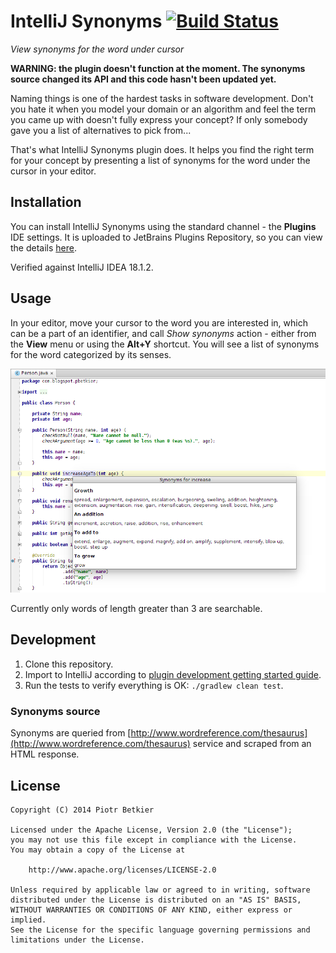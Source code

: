 # IntelliJ Synonyms [![Build Status](https://travis-ci.org/pbetkier/intellij-synonyms.svg?branch=master)](https://travis-ci.org/pbetkier/intellij-synonyms)

*View synonyms for the word under cursor*

**WARNING: the plugin doesn't function at the moment. The synonyms source changed its API and this code hasn't been updated yet.**

Naming things is one of the hardest tasks in software development. Don't you hate it when you model your domain or an
algorithm and feel the term you came up with doesn't fully express your concept? If only somebody gave you a list of 
alternatives to pick from...

That's what IntelliJ Synonyms plugin does. It helps you find the right term for your concept by presenting a 
list of synonyms for the word under the cursor in your editor.

## Installation

You can install IntelliJ Synonyms using the standard channel - the **Plugins** IDE settings. It is uploaded to
JetBrains Plugins Repository, so you can view the details [here](https://plugins.jetbrains.com/plugin/7576).

Verified against IntelliJ IDEA 18.1.2.

## Usage

In your editor, move your cursor to the word you are interested in, which can be a part of an identifier, and call
*Show synonyms* action - either from the **View** menu or using the **Alt+Y** shortcut. You will see a list of synonyms 
for the word categorized by its senses.

![Screenshot](usage-screenshot.png)

Currently only words of length greater than 3 are searchable.

## Development

1. Clone this repository.
1. Import to IntelliJ according to [plugin development getting started guide](http://www.jetbrains.org/intellij/sdk/docs/basics/getting_started.html).
1. Run the tests to verify everything is OK: ``./gradlew clean test``.

### Synonyms source

Synonyms are queried from [http://www.wordreference.com/thesaurus](http://www.wordreference.com/thesaurus) service and
scraped from an HTML response.

## License

```
Copyright (C) 2014 Piotr Betkier

Licensed under the Apache License, Version 2.0 (the "License");
you may not use this file except in compliance with the License.
You may obtain a copy of the License at

    http://www.apache.org/licenses/LICENSE-2.0      

Unless required by applicable law or agreed to in writing, software
distributed under the License is distributed on an "AS IS" BASIS,
WITHOUT WARRANTIES OR CONDITIONS OF ANY KIND, either express or implied.
See the License for the specific language governing permissions and
limitations under the License.
```
